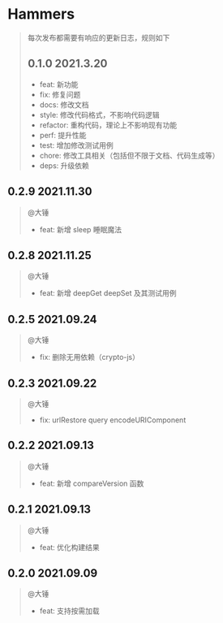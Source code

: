#  Hammers

> 每次发布都需要有响应的更新日志，规则如下
> ## 0.1.0 2021.3.20 
> - feat: 新功能
> - fix: 修复问题
> - docs: 修改文档
> - style: 修改代码格式，不影响代码逻辑
> - refactor: 重构代码，理论上不影响现有功能
> - perf: 提升性能
> - test: 增加修改测试用例
> - chore: 修改工具相关（包括但不限于文档、代码生成等）
> - deps: 升级依赖

## 0.2.9 2021.11.30
> @大锤
> - feat: 新增 sleep 睡眠魔法

## 0.2.8 2021.11.25
> @大锤
> - feat: 新增 deepGet deepSet 及其测试用例
 
## 0.2.5 2021.09.24
> @大锤
> - fix: 删除无用依赖（crypto-js）

## 0.2.3 2021.09.22
> @大锤
> - fix: urlRestore query encodeURIComponent

## 0.2.2 2021.09.13
> @大锤
> - feat: 新增 compareVersion 函数

## 0.2.1 2021.09.13
> @大锤
> - feat: 优化构建结果 

## 0.2.0 2021.09.09
> @大锤
> - feat: 支持按需加载
